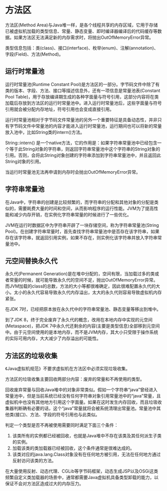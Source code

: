 # 方法区

方法区(Method Area)与Java堆一样，是各个线程共享的内存区域，它用于存储已被虚拟机加载的类型信息、常量、静态变量、即时编译器编译后的代码缓存等数据。如果方法区无法满足新的内存需求时，将抛出OutOfMemoryError异常。

类型信息包括：类(class)、接口(interface)、枚举(enum)、注解(annotation)、字段(Field)、方法(Method)。

## 运行时常量池

运行时常量池(Runtime Constant Pool)是方法区的一部分。字节码文件中除了有类的版本、字段、方法、接口等描述信息外，还有一项信息是常量池表(Constant Pool Table)，用于存放编译期生成的各种字面量与符号引用，这部分内容将在类加载后存放到方法区的运行时常量池中。进入运行时常量池后，这些字面量与符号引用就会被分配内存地址，符号引用也会变成直接引用。

运行时常量池相对于字节码文件常量池的另外一个重要特征是具备动态性，并非只有字节码文件中常量池的内容才能进入运行时常量池，运行期间也可以将新的常量放入池中，比如String类的intern()方法。

String::intern() 是一个native方法，它的作用是：如果字符串常量池中已经包含一个等于此String对象的字符串，则返回字符串常量池中这个字符串的String对象的引用。否则，会将此String对象创建的字符串添加到字符串常量池中，并且返回此String对象的引用。

当运行时常量池无法再申请到内存时会抛出OutOfMemoryError异常。

## 字符串常量池

在Java中，字符串的创建是比较频繁的，而字符串的分配和其他对象的分配是类似的，需要耗费大量的时间和空间，从而影响程序的运行性能。JVM为了提高性能和减少内存开销，在实例化字符串常量的时候进行了一些优化。

JVM在运行时数据区中为字符串开辟了一块存储空间，称为字符串常量池(String Pool)。在创建字符串常量时，首先查找字符串常量池中是否存在该字符串，如果存在该字符串，就返回引用实例，如果不存在，则实例化该字符串并放入字符串常量池中。

## 元空间替换永久代

永久代(Permanent Generation)是在堆中分配的，空间有限，当加载过多的类或者常量的时候，就可能导致永久代的空间不足，抛出OutOfMemoryError异常。而JVM加载的class的总数，方法的大小等都很难确定，因此很难配置永久代的大小。太小的永久代容易导致永久代内存溢出，太大的永久代则容易导致虚拟机内存紧张。

在JDK 7时，已经把原本放在永久代中的字符串常量池、静态变量等移出到堆中。

到了JDK 8，终于完全废弃了永久代的概念，改用在本地内存中实现的元空间(Metaspace)，把JDK 7中永久代还剩余的内容(主要是类型信息)全部移到元空间中。由于元空间使用的是本地内存，而不是JVM内存，其大小只受限于操作系统的实际可用内存，大大减少了内存溢出的可能性。

## 方法区的垃圾收集

《Java虚拟机规范》不要求虚拟机在方法区中必须实现垃圾收集。

方法区的垃圾收集主要回收两部分内容：废弃的常量和不再使用的类型。

回收废弃常量与回收Java堆中的对象非常类似。假如一个字符串“java”曾经进入常量池中，但是当前系统已经没有任何字符串对象引用常量池中的“java”常量，且虚拟机中也没有其他地方引用这个字面量。如果在这时发生内存回收，而且垃圾收集器判断确有必要的话，这个“java”常量就将会被系统清理出常量池。常量池中其他类(接口)、方法、字段的符号引用也与此类似。

判定一个类型是否不再被使用需要同时满足下面三个条件：

1. 该类所有的实例都已经被回收，也就是Java堆中不存在该类及其任何派生子类的实例。
2. 加载该类的类加载器已经被回收，这个条件通常是很难达成的。
3. 该类对应的java.lang.Class对象没有在任何地方被引用，无法在任何地方通过反射访问该类的方法。

在大量使用反射、动态代理、CGLib等字节码框架，动态生成JSP以及OSGi这类频繁自定义类加载器的场景中，通常都需要Java虚拟机具备类型卸载的能力，以保证不会对方法区造成过大的内存压力。
